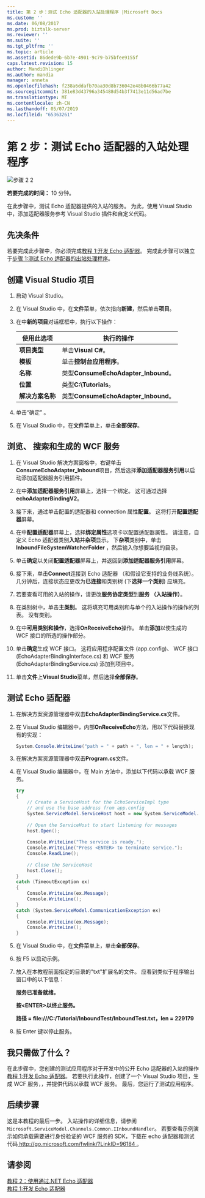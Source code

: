 ```yaml
---
title: 第 2 步：测试 Echo 适配器的入站处理程序 |Microsoft Docs
ms.custom: ''
ms.date: 06/08/2017
ms.prod: biztalk-server
ms.reviewer: ''
ms.suite: ''
ms.tgt_pltfrm: ''
ms.topic: article
ms.assetid: 86dede9b-6b7e-4901-9c79-b75bfee9155f
caps.latest.revision: 15
author: MandiOhlinger
ms.author: mandia
manager: anneta
ms.openlocfilehash: f238a6ddafb70aa30d8b736042e48b0466b77a42
ms.sourcegitcommit: 381e83d43796a345488d54b3f7413e11d56ad7be
ms.translationtype: MT
ms.contentlocale: zh-CN
ms.lasthandoff: 05/07/2019
ms.locfileid: "65363261"
---
```

# <a name="step-2-test-inbound-handler-of-the-echo-adapter"></a>第 2 步：测试 Echo 适配器的入站处理程序
![步骤 2 2](../../adapters-and-accelerators/adapter-sql/media/step-2of2.gif "Step_2of2")  
  
 **若要完成的时间：** 10 分钟。  
  
 在此步骤中，测试 Echo 适配器提供的入站的服务。 为此，使用 Visual Studio 中，添加适配器服务参考 Visual Studio 插件和自定义代码。  
  
## <a name="prerequisites"></a>先决条件  
 若要完成此步骤中，你必须完成[教程 1:开发 Echo 适配器](../../adapters-and-accelerators/wcf-lob-adapter-sdk/tutorial-1-develop-the-echo-adapter.md)。 完成此步骤可以独立于[步骤 1:测试 Echo 适配器的出站处理程序](../../adapters-and-accelerators/wcf-lob-adapter-sdk/step-1-test-outbound-handler-of-the-echo-adapter.md)。  
  
## <a name="create-a-visual-studio-project"></a>创建 Visual Studio 项目  
  
1.  启动 Visual Studio。  
  
2.  在 Visual Studio 中，在**文件**菜单，依次指向**新建**，然后单击**项目**。  
  
3.  在中**新的项目**对话框框中，执行以下操作：  
  
    |使用此选项|执行的操作|  
    |--------------|----------------|  
    |**项目类型**|单击**Visual C#**。|  
    |**模板**|单击**控制台应用程序**。|  
    |**名称**|类型**ConsumeEchoAdapter_Inbound**。|  
    |**位置**|类型**C:\Tutorials**。|  
    |**解决方案名称**|类型**ConsumeEchoAdapter_Inbound**。|  
  
4.  单击“确定” 。  
  
5.  在 Visual Studio 中，在**文件**菜单上，单击**全部保存**。  
  
## <a name="browse-search-and-generate-the-wcf-service"></a>浏览、 搜索和生成的 WCF 服务  
  
1.  在 Visual Studio 解决方案窗格中，右键单击**ConsumeEchoAdapter_Inbound**项目，然后选择**添加适配器服务引用**以启动添加适配器服务引用插件。  
  
2.  在中**添加适配器服务引用**屏幕上，选择一个绑定。 这可通过选择**echoAdapterBindingV2**。  
  
3.  接下来，通过单击配置的适配器和 connection 属性**配置**。  这将打开**配置适配器**屏幕。  
  
4.  在中**配置适配器**屏幕上，选择**绑定属性**选项卡以配置适配器属性。 请注意，自定义 Echo 适配器类别**入站**并**杂项**显示。 下**杂项**类别中，单击**InboundFileSystemWatcherFolder** ，然后输入你想要监视的目录。  
  
5.  单击**确定**以关闭**配置适配器**屏幕上，并返回到**添加适配器服务引用**屏幕。  
  
6.  接下来，单击**Connect**连接到 Echo 适配器 （和假设它支持的业务线系统）。 几分钟后，连接状态应更改为**已连接**和类别树 (下**选择一个类别**) 应填充。  
  
7.  若要查看可用的入站的操作，请更改**服务协定类型**到**服务 （入站操作）**。  
  
8.  在类别树中，单击**主类别**。 这将填充可用类别和与单个的入站操作的操作的列表。 没有类别。  
  
9. 在中**可用类别和操作**，选择**OnReceiveEcho**操作。 单击**添加**以使生成的 WCF 接口的所选的操作部分。  
  
10. 单击**确定**生成 WCF 接口。 这将应用程序配置文件 (app.config)、 WCF 接口 (EchoAdapterBindingInterface.cs) 和 WCF 服务 (EchoAdapterBindingService.cs) 添加到项目中。  
  
11. 单击**文件**上**Visual Studio**菜单，然后选择**全部保存**。  
  
## <a name="test-the-echo-adapter"></a>测试 Echo 适配器  
  
1.  在解决方案资源管理器中双击**EchoAdapterBindingService.cs**文件。  
  
2.  在 Visual Studio 编辑器中，内部**OnReceiveEcho**方法，用以下代码替换现有的实现：  
  
    ```csharp  
    System.Console.WriteLine("path = " + path + ", len = " + length);  
    ```  
  
3.  在解决方案资源管理器中双击**Program.cs**文件。  
  
4.  在 Visual Studio 编辑器中，在 Main 方法中，添加以下代码以承载 WCF 服务。  
  
    ```csharp  
    try  
    {  
        // Create a ServiceHost for the EchoServiceImpl type  
        // and use the base address from app.config  
        System.ServiceModel.ServiceHost host = new System.ServiceModel.ServiceHost(typeof(EchoAdapterBindingNamespace.EchoAdapterBindingService));  
  
        // Open the ServiceHost to start listening for messages  
        host.Open();  
  
        Console.WriteLine("The service is ready.");  
        Console.WriteLine("Press <ENTER> to terminate service.");  
        Console.ReadLine();  
  
        // Close the ServiceHost  
        host.Close();  
    }  
    catch (TimeoutException ex)  
    {  
        Console.WriteLine(ex.Message);  
        Console.WriteLine();  
    }  
    catch (System.ServiceModel.CommunicationException ex)  
    {  
        Console.WriteLine(ex.Message);  
        Console.WriteLine();  
    }  
    ```  
  
5.  在 Visual Studio 中，在**文件**菜单上，单击**全部保存**。  
  
6.  按 F5 以启动示例。  
  
7.  放入在本教程前面指定的目录的"txt"扩展名的文件。 应看到类似于程序输出窗口中的以下信息：  
  
     **服务已准备就绪。**  
  
     **按\<ENTER\>以终止服务。**  
  
     **路径 = file:///C:/Tutorial/InboundTest/InboundTest.txt，len = 229179**  
  
8.  按 Enter 键以停止服务。  
  
## <a name="what-did-i-just-do"></a>我只需做了什么？  
 在此步骤中，您创建的测试应用程序对于开发中的公开 Echo 适配器的入站的操作[教程 1:开发 Echo 适配器](../../adapters-and-accelerators/wcf-lob-adapter-sdk/tutorial-1-develop-the-echo-adapter.md)。 若要执行此操作，创建了一个 Visual Studio 项目，生成 WCF 服务，，并提供代码以承载 WCF 服务。 最后，您运行了测试应用程序。  
  
## <a name="next-steps"></a>后续步骤  
 这是本教程的最后一步。 入站操作的详细信息，请参阅`Microsoft.ServiceModel.Channels.Common.IInboundHandler`。 若要查看示例演示如何承载需要进行身份验证的 WCF 服务的 SDK，下载在 echo 适配器和测试代码[ http://go.microsoft.com/fwlink/?LinkID=96184 ](http://go.microsoft.com/fwlink/?LinkID=96184)。  
  
## <a name="see-also"></a>请参阅  
 [教程 2：使用通过.NET Echo 适配器](../../adapters-and-accelerators/wcf-lob-adapter-sdk/tutorial-2-consume-the-echo-adapter-from-net.md)   
 [教程 1:开发 Echo 适配器](../../adapters-and-accelerators/wcf-lob-adapter-sdk/tutorial-1-develop-the-echo-adapter.md)